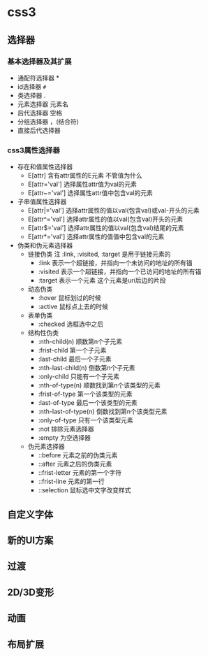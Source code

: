 # css3
## 选择器
   ### 基本选择器及其扩展
   - 通配符选择器
      *
   - id选择器
      `#`
   - 类选择器
      .
   - 元素选择器
      元素名
   - 后代选择器
      空格
   - 分组选择器
      ，(结合符)
   - 直接后代选择器
      >
   ### css3属性选择器
   - 存在和值属性选择器
      - E[attr] 含有attr属性的E元素 不管值为什么
      - E[attr='val'] 选择属性attr值为val的元素
      - E[attr~='val'] 选择属性attr值中包含val的元素
   - 子串值属性选择器
      - E[attr|='val'] 选择attr属性的值以val(包含val)或val-开头的元素
      - E[attr^='val'] 选择attr属性的值以val(包含val)开头的元素
      - E[attr$='val'] 选择attr属性的值以val(包含val)结尾的元素
      - E[attr*='val'] 选择attr属性的值值中包含val的元素
   - 伪类和伪元素选择器
      - 链接伪类 注 :link, :visited, :target 是用于链接元素的
         - :link 表示一个超链接，并指向一个未访问的地址的所有锚
         - :visited 表示一个超链接，并指向一个已访问的地址的所有锚
         - :target 表示一个元素  这个元素是uri后边的片段
      - 动态伪类
         - :hover 鼠标划过的时候
         - :active 鼠标点上去的时候
      - 表单伪类
         - :checked 选框选中之后
      - 结构性伪类
         - :nth-child(n) 顺数第n个子元素
         - :frist-child 第一个子元素
         - :last-child  最后一个子元素
         - :nth-last-child(n) 倒数第n个子元素
         - :only-child 只能有一个子元素
         - :nth-of-type(n) 顺数找到第n个该类型的元素
         - :frist-of-type 第一个该类型的元素
         - :last-of-type 最后一个该类型的元素
         - :nth-last-of-type(n) 倒数找到第n个该类型元素
         - :only-of-type 只有一个该类型元素
         - :not 排除元素选择器
         - :empty 为空选择器
      - 伪元素选择器
         - ::before 元素之前的伪类元素
         - ::after 元素之后的伪类元素
         - ::frist-letter 元素的第一个字符
         - ::frist-line 元素的第一行
         - ::selection 鼠标选中文字改变样式
## 自定义字体
   
## 新的UI方案
## 过渡
## 2D/3D变形
## 动画
## 布局扩展
